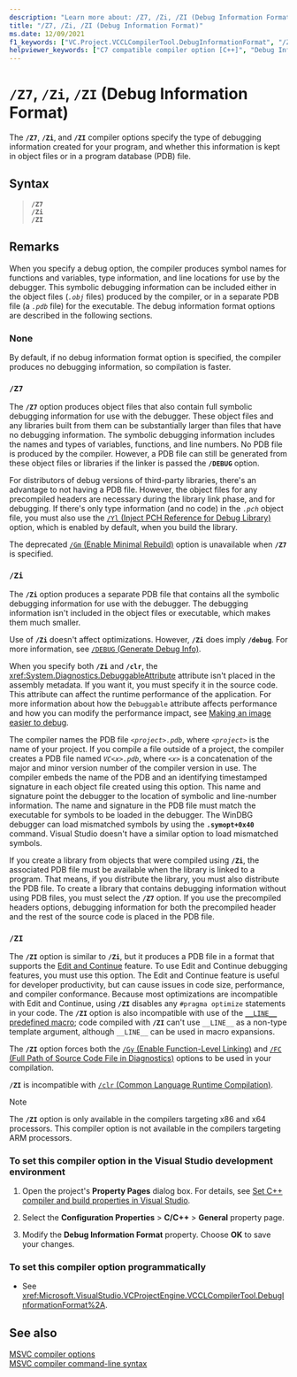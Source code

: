 ```yaml
---
description: "Learn more about: /Z7, /Zi, /ZI (Debug Information Format)"
title: "/Z7, /Zi, /ZI (Debug Information Format)"
ms.date: 12/09/2021
f1_keywords: ["VC.Project.VCCLCompilerTool.DebugInformationFormat", "/ZI", "/Zi", "/Z7", "VC.Project.VCCLWCECompilerTool.DebugInformationFormat"]
helpviewer_keywords: ["C7 compatible compiler option [C++]", "Debug Information Format compiler option", "ZI compiler option", "-Zi compiler option [C++]", "/ZI compiler option [C++]", "Z7 compiler option [C++]", "debugging [C++], debug information files", "Zi compiler option [C++]", "/Zi compiler option [C++]", "program database compiler option [C++]", "full symbolic debugging information", "/Z7 compiler option [C++]", "line numbers only compiler option [C++]", "cl.exe compiler, debugging options", "-Z7 compiler option [C++]"]
---
```

# `/Z7`, `/Zi`, `/ZI` (Debug Information Format)

The **`/Z7`**, **`/Zi`**, and **`/ZI`** compiler options specify the type of debugging information created for your program, and whether this information is kept in object files or in a program database (PDB) file.

## Syntax

> **`/Z7`**\
> **`/Zi`**\
> **`/ZI`**

## Remarks

When you specify a debug option, the compiler produces symbol names for functions and variables, type information, and line locations for use by the debugger. This symbolic debugging information can be included either in the object files (*`.obj`* files) produced by the compiler, or in a separate PDB file (a *`.pdb`* file) for the executable. The debug information format options are described in the following sections.

### None

By default, if no debug information format option is specified, the compiler produces no debugging information, so compilation is faster.

### `/Z7`

The **`/Z7`** option produces object files that also contain full symbolic debugging information for use with the debugger. These object files and any libraries built from them can be substantially larger than files that have no debugging information. The symbolic debugging information includes the names and types of variables, functions, and line numbers. No PDB file is produced by the compiler. However, a PDB file can still be generated from these object files or libraries if the linker is passed the **`/DEBUG`** option.

For distributors of debug versions of third-party libraries, there's an advantage to not having a PDB file. However, the object files for any precompiled headers are necessary during the library link phase, and for debugging. If there's only type information (and no code) in the *`.pch`* object file, you must also use the [`/Yl` (Inject PCH Reference for Debug Library)](yl-inject-pch-reference-for-debug-library.md) option, which is enabled by default, when you build the library.

The deprecated [`/Gm` (Enable Minimal Rebuild)](gm-enable-minimal-rebuild.md) option is unavailable when **`/Z7`** is specified.

### `/Zi`

The **`/Zi`** option produces a separate PDB file that contains all the symbolic debugging information for use with the debugger. The debugging information isn't included in the object files or executable, which makes them much smaller.

Use of **`/Zi`** doesn't affect optimizations. However, **`/Zi`** does imply **`/debug`**. For more information, see [`/DEBUG` (Generate Debug Info)](debug-generate-debug-info.md).

When you specify both **`/Zi`** and **`/clr`**, the <xref:System.Diagnostics.DebuggableAttribute> attribute isn't placed in the assembly metadata. If you want it, you must specify it in the source code. This attribute can affect the runtime performance of the application. For more information about how the `Debuggable` attribute affects performance and how you can modify the performance impact, see [Making an image easier to debug](/dotnet/framework/debug-trace-profile/making-an-image-easier-to-debug).

The compiler names the PDB file *`<project>.pdb`*, where *`<project>`* is the name of your project. If you compile a file outside of a project, the compiler creates a PDB file named *`VC<x>.pdb`*, where *`<x>`* is a concatenation of the major and minor version number of the compiler version in use. The compiler embeds the name of the PDB and an identifying timestamped signature in each object file created using this option. This name and signature point the debugger to the location of symbolic and line-number information. The name and signature in the PDB file must match the executable for symbols to be loaded in the debugger. The WinDBG debugger can load mismatched symbols by using the **`.symopt+0x40`** command. Visual Studio doesn't have a similar option to load mismatched symbols.

If you create a library from objects that were compiled using **`/Zi`**, the associated PDB file must be available when the library is linked to a program. That means, if you distribute the library, you must also distribute the PDB file. To create a library that contains debugging information without using PDB files, you must select the **`/Z7`** option. If you use the precompiled headers options, debugging information for both the precompiled header and the rest of the source code is placed in the PDB file.

### `/ZI`

The **`/ZI`** option is similar to **`/Zi`**, but it produces a PDB file in a format that supports the [Edit and Continue](/visualstudio/debugger/edit-and-continue-visual-cpp) feature. To use Edit and Continue debugging features, you must use this option. The Edit and Continue feature is useful for developer productivity, but can cause issues in code size, performance, and compiler conformance. Because most optimizations are incompatible with Edit and Continue, using **`/ZI`** disables any `#pragma optimize` statements in your code. The **`/ZI`** option is also incompatible with use of the [`__LINE__` predefined macro](../../preprocessor/predefined-macros.md); code compiled with **`/ZI`** can't use `__LINE__` as a non-type template argument, although `__LINE__` can be used in macro expansions.

The **`/ZI`** option forces both the [`/Gy` (Enable Function-Level Linking)](gy-enable-function-level-linking.md) and [`/FC` (Full Path of Source Code File in Diagnostics)](fc-full-path-of-source-code-file-in-diagnostics.md) options to be used in your compilation.

**`/ZI`** is incompatible with [`/clr` (Common Language Runtime Compilation)](clr-common-language-runtime-compilation.md).

> [!NOTE]
> The **`/ZI`** option is only available in the compilers targeting x86 and x64 processors. This compiler option is not available in the compilers targeting ARM processors.

### To set this compiler option in the Visual Studio development environment

1. Open the project's **Property Pages** dialog box. For details, see [Set C++ compiler and build properties in Visual Studio](../working-with-project-properties.md).

1. Select the **Configuration Properties** > **C/C++** > **General** property page.

1. Modify the **Debug Information Format** property. Choose **OK** to save your changes.

### To set this compiler option programmatically

- See <xref:Microsoft.VisualStudio.VCProjectEngine.VCCLCompilerTool.DebugInformationFormat%2A>.

## See also

[MSVC compiler options](compiler-options.md)<br/>
[MSVC compiler command-line syntax](compiler-command-line-syntax.md)
